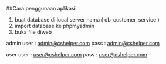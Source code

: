 ##Cara penggunaan aplikasi

1. buat database di local server nama ( db_customer_service )
2. import database ke phpmyadmin
3. buka file diweb


admin
    user : admin@cshelper.com
    pass : admin@cshelper.com

user
    user : user@cshelper.com
    pass : user@cshelper.com
